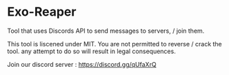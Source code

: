 # Exo-Reaper
Tool that uses Discords API to send messages to servers, / join them.

This tool is liscened under MIT. You are not permitted to reverse / crack the tool. any attempt to do so will result in legal consequences.

Join our discord server : https://discord.gg/qUfaXrQ
